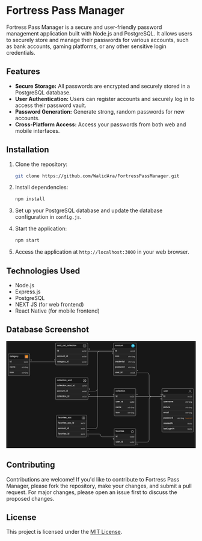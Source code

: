 # Fortress Pass Manager

Fortress Pass Manager is a secure and user-friendly password management application built with Node.js and PostgreSQL. It allows users to securely store and manage their passwords for various accounts, such as bank accounts, gaming platforms, or any other sensitive login credentials.

## Features

- **Secure Storage:** All passwords are encrypted and securely stored in a PostgreSQL database.
- **User Authentication:** Users can register accounts and securely log in to access their password vault.
- **Password Generation:** Generate strong, random passwords for new accounts.
- **Cross-Platform Access:** Access your passwords from both web and mobile interfaces.

## Installation

1. Clone the repository:

    ```bash
    git clone https://github.com/WalidAra/FortressPassManager.git
    ```

2. Install dependencies:

    ```bash
    npm install
    ```

3. Set up your PostgreSQL database and update the database configuration in `config.js`.

4. Start the application:

    ```bash
    npm start
    ```

5. Access the application at `http://localhost:3000` in your web browser.

## Technologies Used

- Node.js
- Express.js
- PostgreSQL
- NEXT JS (for web frontend)
- React Native (for mobile frontend)

## Database Screenshot

![Database Screenshot](diagram-db.png)

## Contributing

Contributions are welcome! If you'd like to contribute to Fortress Pass Manager, please fork the repository, make your changes, and submit a pull request. For major changes, please open an issue first to discuss the proposed changes.

## License

This project is licensed under the [MIT License](LICENSE).
